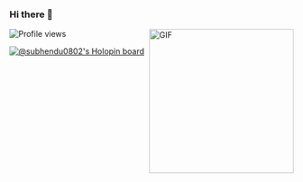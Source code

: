 ### Hi there 👋
<img align="right" alt="GIF" height="256px" src="https://tenor.com/0bYs.gif"/>![Profile views](https://gpvc.arturio.dev/Hiroto77)

<!--
**Subhendu0802/Subhendu0802** is a ✨ _special_ ✨ repository because its `README.md` (this file) appears on your GitHub profile.

Here are some ideas to get you started:

- 🔭 I’m currently working on ...
- 🌱 I’m currently learning ...
- 👯 I’m looking to collaborate on ...
- 🤔 I’m looking for help with ...
- 💬 Ask me about ...
- 📫 How to reach me: ...
- 😄 Pronouns: ...
- ⚡ Fun fact: ...
-->

[![@subhendu0802's Holopin board](https://holopin.me/subhendu0802)](https://holopin.io/@subhendu0802)

